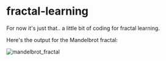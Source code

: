 # fractal-learning
For now it's just that.. a little bit of coding for fractal learning.

Here's the output for the Mandelbrot fractal:

![mandelbrot_fractal](https://user-images.githubusercontent.com/16426370/42301588-a0bfbe3a-7fec-11e8-8411-0aac56d2e8f4.png)
